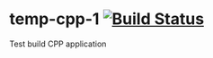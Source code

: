 # temp-cpp-1 [![Build Status](https://travis-ci.org/YPermitin/temp-cpp-ex1.svg?branch=master)](https://travis-ci.org/YPermitin/temp-cpp-ex1)

Test build CPP application